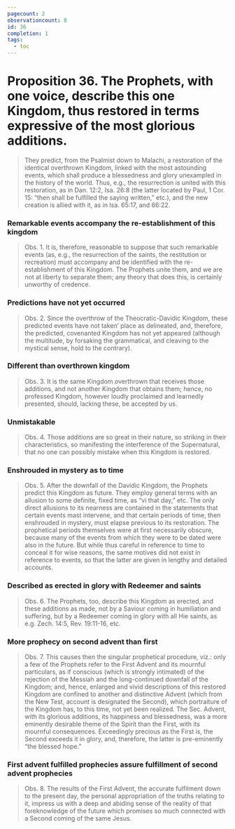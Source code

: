 ```yaml
---
pagecount: 2
observationcount: 8
id: 36
completion: 1
tags:
  - toc
---
```

# Proposition 36. The Prophets, with one voice, describe this one Kingdom, thus restored in terms expressive of the most glorious additions.

>They predict, from the Psalmist down to Malachi, a restoration of the identical overthrown Kingdom, linked with the most astounding events, which shall produce a blessedness and glory unexampled in the history of the world. Thus, e.g., the resurrection is united with this restoration, as in Dan. 12:2, Isa. 26:8 (the latter located by Paul, 1 Cor. 15: “then shall be fulfilled the saying written,” etc.), and the new creation is allied with it, as in Isa. 65:17, and 66:22.
### Remarkable events accompany the re-establishment of this kingdom
>Obs. 1. It is, therefore, reasonable to suppose that such remarkable events (as, e.g., the resurrection of the saints, the restitution or recreation) must accompany and be identified with the re-establishment of this Kingdom. The Prophets unite them, and we are not at liberty to separate them; any theory that does this, is certainly unworthy of credence.
### Predictions have not yet occurred
>Obs. 2. Since the overthrow of the Theocratic-Davidic Kingdom, these predicted events have not taken’ place as delineated, and, therefore, the predicted, covenanted Kingdom has not yet appeared (although the multitude, by forsaking the grammatical, and cleaving to the mystical sense, hold to the contrary).
### Different than overthrown kingdom
>Obs. 3. It is the same Kingdom overthrown that receives those additions, and not another Kingdom that obtains them; hence, no professed Kingdom, however loudly proclaimed and learnedly presented, should, lacking these, be accepted by us.
### Unmistakable
>Obs. 4. Those additions are so great in their nature, so striking in their characteristics, so manifesting the interference of the Supernatural, that no one can possibly mistake when this Kingdom is restored.
### Enshrouded in mystery as to time
>Obs. 5. After the downfall of the Davidic Kingdom, the Prophets predict this Kingdom as future. They employ general terms with an allusion to some definite, fixed time, as “vi that day,” etc. The only direct allusions to its nearness are contained in the statements that certain events mast intervene, and that certain periods of time, then enshrouded in mystery, must elapse previous to its restoration. The prophetical periods themselves were at first necessarily obscure, because many of the events from which they were to be dated were also in the future. But while thus careful in reference to time to conceal it for wise reasons, the same motives did not exist in reference to events, so that the latter are given in lengthy and detailed accounts.
### Described as erected in glory with Redeemer and saints
>Obs. 6. The Prophets, too, describe this Kingdom as erected, and these additions as made, not by a Saviour coming in humiliation and suffering, but by a Redeemer coming in glory with all Hie saints, as e.g. Zech. 14:5, Rev. 19:11-16, etc.
### More prophecy on second advent than first
>Obs. 7. This causes then the singular prophetical procedure, viz.: only a few of the Prophets refer to the First Advent and its mournful particulars, as if conscious (which is strongly intimated) of the rejection of the Messiah and the long-continued downfall of the Kingdom; and, hence, enlarged and vivid descriptions of this restored Kingdom are confined to another and distinctive Advent (which from the New Test, account is designated the Second), which portraiture of the Kingdom has, to this time, not yet been realized. The Sec. Advent, with its glorious additions, its happiness and blessedness, was a more eminently desirable theme of the Spirit than the First, with its mournful consequences. Exceedingly precious as the First is, the Second exceeds it in glory, and, therefore, the latter is pre-eminently “the blessed hope.”
### First advent fulfilled prophecies assure fulfillment of second advent prophecies
>Obs. 8. The results of the First Advent, the accurate fulfilment down to the present day, the personal appropriation of the truths relating to it, impress us with a deep and abiding sense of the reality of that foreknowledge of the future which promises so much connected with a Second coming of the same Jesus.